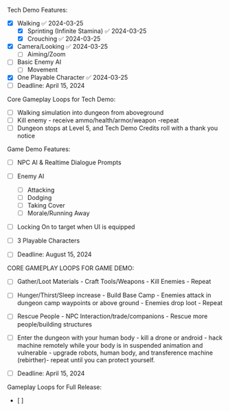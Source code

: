 Tech Demo Features:
- [x] Walking ✅ 2024-03-25
	- [x] Sprinting (Infinite Stamina) ✅ 2024-03-25
	- [x] Crouching ✅ 2024-03-25
- [x] Camera/Looking ✅ 2024-03-25
	- [ ] Aiming/Zoom
- [ ] Basic Enemy AI
	- [ ] Movement
- [x] One Playable Character ✅ 2024-03-25
- [ ] Deadline: April 15, 2024

Core Gameplay Loops for Tech Demo:
- [ ] Walking simulation into dungeon from aboveground
- [ ] Kill enemy - receive ammo/health/armor/weapon -repeat
- [ ] Dungeon stops at Level 5, and Tech Demo Credits roll with a thank you notice

Game Demo Features:
- [ ] NPC AI & Realtime Dialogue Prompts
- [ ] Enemy AI
	- [ ] Attacking
	- [ ] Dodging
	- [ ] Taking Cover
	- [ ] Morale/Running Away
- [ ] Locking On to target when UI is equipped
- [ ] 3 Playable Characters
- [ ] Deadline: August 15, 2024


CORE GAMEPLAY LOOPS FOR GAME DEMO:
- [ ] Gather/Loot Materials - Craft Tools/Weapons - Kill Enemies - Repeat
- [ ] Hunger/Thirst/Sleep increase - Build Base Camp - Enemies attack in dungeon camp waypoints or above ground - Enemies drop loot - Repeat
- [ ] Rescue People - NPC Interaction/trade/companions - Rescue more people/building structures
- [ ] Enter the dungeon with your human body - kill a drone or android - hack machine remotely while your body is in suspended animation and vulnerable - upgrade robots, human body, and transference machine (rebirther)- repeat until you can protect yourself.
- [ ] Deadline: April 15, 2024


Gameplay Loops for Full Release:
- [ ] 